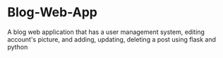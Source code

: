 # Blog-Web-App
A blog web application that has a user management system, editing  account's picture, and  adding, updating, deleting a post using flask and python
